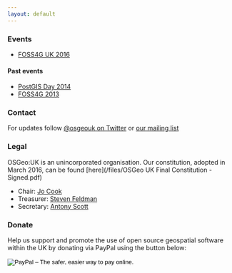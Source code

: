 ```yaml
---
layout: default
---
```


### Events

* [FOSS4G UK 2016](/foss4guk2016)

#### Past events

* [PostGIS Day 2014](http://osgeouk.github.io/pgday/)
* [FOSS4G 2013](http://2013.foss4g.org/)

### Contact

For updates follow [@osgeouk on Twitter](https://twitter.com/osgeouk) or [our mailing list](https://lists.osgeo.org/mailman/listinfo/uk)

### Legal

OSGeo:UK is an unincorporated organisation. Our constitution, adopted in March 2016, can be found [here](/files/OSGeo UK Final Constitution - Signed.pdf)

* Chair: [Jo Cook](https://twitter.com/archaeogeek)
* Treasurer: [Steven Feldman](https://twitter.com/StevenFeldman)
* Secretary: [Antony Scott](https://twitter.com/antscott)

### Donate

Help us support and promote the use of open source geospatial software within the UK by donating via PayPal using the button below:

<form action="https://www.paypal.com/cgi-bin/webscr" method="post" target="_top">
<input type="hidden" name="cmd" value="_s-xclick">
<input type="hidden" name="hosted_button_id" value="42G7PKK5YV6NU">
<input type="image" src="https://www.paypalobjects.com/en_US/GB/i/btn/btn_donateCC_LG.gif" border="0" name="submit" alt="PayPal – The safer, easier way to pay online.">
<img alt="" border="0" src="https://www.paypalobjects.com/en_GB/i/scr/pixel.gif" width="1" height="1">
</form>


